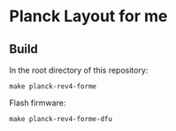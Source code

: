 # Planck Layout for me

## Build
In the root directory of this repository:

    make planck-rev4-forme

Flash firmware:

    make planck-rev4-forme-dfu

